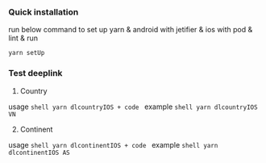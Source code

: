 ### Quick installation

run below command to set up yarn & android with jetifier & ios with pod & lint & run
```shell
yarn setUp
```

### Test deeplink

1. Country

usage
    ```shell
    yarn dlcountryIOS + code
    ```
    example
    ```shell
    yarn dlcountryIOS VN
    ```

2. Continent

usage
    ```shell
    yarn dlcontinentIOS + code
    ```
   example
    ```shell
    yarn dlcontinentIOS AS
    ```

